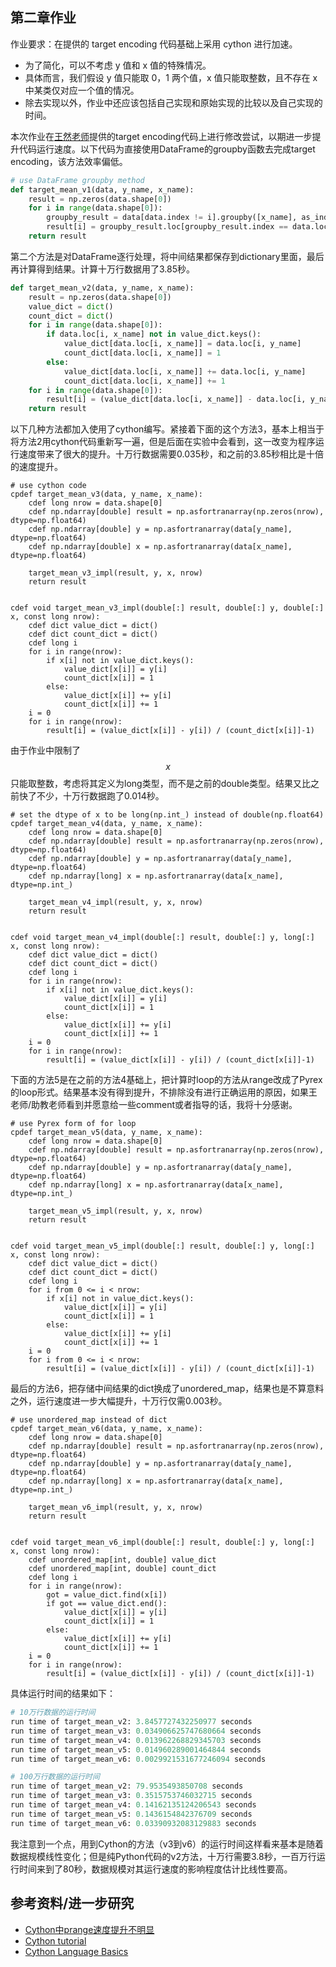 ## 第二章作业

作业要求：在提供的 target encoding 代码基础上采用 cython 进行加速。

- 为了简化，可以不考虑 y 值和 x 值的特殊情况。
- 具体而言，我们假设 y 值只能取 0，1 两个值，x 值只能取整数，且不存在 x 中某类仅对应一个值的情况。
- 除去实现以外，作业中还应该包括自己实现和原始实现的比较以及自己实现的时间。



本次作业在[王然老师](https://github.com/rwbfd/geek-training-camp)提供的target encoding代码上进行修改尝试，以期进一步提升代码运行速度。以下代码为直接使用DataFrame的groupby函数去完成target encoding，该方法效率偏低。

```python
# use DataFrame groupby method
def target_mean_v1(data, y_name, x_name):
    result = np.zeros(data.shape[0])
    for i in range(data.shape[0]):
        groupby_result = data[data.index != i].groupby([x_name], as_index=False).agg(['mean', 'count'])
        result[i] = groupby_result.loc[groupby_result.index == data.loc[i, x_name], (y_name, 'mean')]
    return result
```


第二个方法是对DataFrame逐行处理，将中间结果都保存到dictionary里面，最后再计算得到结果。计算十万行数据用了3.85秒。

```python
def target_mean_v2(data, y_name, x_name):
    result = np.zeros(data.shape[0])
    value_dict = dict()
    count_dict = dict()
    for i in range(data.shape[0]):
        if data.loc[i, x_name] not in value_dict.keys():
            value_dict[data.loc[i, x_name]] = data.loc[i, y_name]
            count_dict[data.loc[i, x_name]] = 1
        else:
            value_dict[data.loc[i, x_name]] += data.loc[i, y_name]
            count_dict[data.loc[i, x_name]] += 1
    for i in range(data.shape[0]):
        result[i] = (value_dict[data.loc[i, x_name]] - data.loc[i, y_name]) / (count_dict[data.loc[i, x_name]] - 1)
    return result
```



以下几种方法都加入使用了cython编写。紧接着下面的这个方法3，基本上相当于将方法2用cython代码重新写一遍，但是后面在实验中会看到，这一改变为程序运行速度带来了很大的提升。十万行数据需要0.035秒，和之前的3.85秒相比是十倍的速度提升。

```cython
# use cython code 
cpdef target_mean_v3(data, y_name, x_name):
    cdef long nrow = data.shape[0]
    cdef np.ndarray[double] result = np.asfortranarray(np.zeros(nrow), dtype=np.float64)
    cdef np.ndarray[double] y = np.asfortranarray(data[y_name], dtype=np.float64)
    cdef np.ndarray[double] x = np.asfortranarray(data[x_name], dtype=np.float64)

    target_mean_v3_impl(result, y, x, nrow)
    return result


cdef void target_mean_v3_impl(double[:] result, double[:] y, double[:] x, const long nrow):
    cdef dict value_dict = dict()
    cdef dict count_dict = dict()
    cdef long i
    for i in range(nrow):
        if x[i] not in value_dict.keys():
            value_dict[x[i]] = y[i]
            count_dict[x[i]] = 1
        else:
            value_dict[x[i]] += y[i]
            count_dict[x[i]] += 1
    i = 0
    for i in range(nrow):
        result[i] = (value_dict[x[i]] - y[i]) / (count_dict[x[i]]-1)
```



由于作业中限制了$$x$$ 只能取整数，考虑将其定义为long类型，而不是之前的double类型。结果又比之前快了不少，十万行数据跑了0.014秒。

```cython
# set the dtype of x to be long(np.int_) instead of double(np.float64)
cpdef target_mean_v4(data, y_name, x_name):
    cdef long nrow = data.shape[0]
    cdef np.ndarray[double] result = np.asfortranarray(np.zeros(nrow), dtype=np.float64)
    cdef np.ndarray[double] y = np.asfortranarray(data[y_name], dtype=np.float64)
    cdef np.ndarray[long] x = np.asfortranarray(data[x_name], dtype=np.int_)

    target_mean_v4_impl(result, y, x, nrow)
    return result


cdef void target_mean_v4_impl(double[:] result, double[:] y, long[:] x, const long nrow):
    cdef dict value_dict = dict()
    cdef dict count_dict = dict()
    cdef long i
    for i in range(nrow):
        if x[i] not in value_dict.keys():
            value_dict[x[i]] = y[i]
            count_dict[x[i]] = 1
        else:
            value_dict[x[i]] += y[i]
            count_dict[x[i]] += 1
    i = 0
    for i in range(nrow):
        result[i] = (value_dict[x[i]] - y[i]) / (count_dict[x[i]]-1)

```



下面的方法5是在之前的方法4基础上，把计算时loop的方法从range改成了Pyrex的loop形式。结果基本没有得到提升，不排除没有进行正确运用的原因，如果王老师/助教老师看到并愿意给一些comment或者指导的话，我将十分感谢。

```cython
# use Pyrex form of for loop
cpdef target_mean_v5(data, y_name, x_name):
    cdef long nrow = data.shape[0]
    cdef np.ndarray[double] result = np.asfortranarray(np.zeros(nrow), dtype=np.float64)
    cdef np.ndarray[double] y = np.asfortranarray(data[y_name], dtype=np.float64)
    cdef np.ndarray[long] x = np.asfortranarray(data[x_name], dtype=np.int_)

    target_mean_v5_impl(result, y, x, nrow)
    return result


cdef void target_mean_v5_impl(double[:] result, double[:] y, long[:] x, const long nrow):
    cdef dict value_dict = dict()
    cdef dict count_dict = dict()
    cdef long i
    for i from 0 <= i < nrow:
        if x[i] not in value_dict.keys():
            value_dict[x[i]] = y[i]
            count_dict[x[i]] = 1
        else:
            value_dict[x[i]] += y[i]
            count_dict[x[i]] += 1
    i = 0
    for i from 0 <= i < nrow:
        result[i] = (value_dict[x[i]] - y[i]) / (count_dict[x[i]]-1)
```



最后的方法6，把存储中间结果的dict换成了unordered_map，结果也是不算意料之外，运行速度进一步大幅提升，十万行仅需0.003秒。

```cython
# use unordered_map instead of dict
cpdef target_mean_v6(data, y_name, x_name):
    cdef long nrow = data.shape[0]
    cdef np.ndarray[double] result = np.asfortranarray(np.zeros(nrow), dtype=np.float64)
    cdef np.ndarray[double] y = np.asfortranarray(data[y_name], dtype=np.float64)
    cdef np.ndarray[long] x = np.asfortranarray(data[x_name], dtype=np.int_)

    target_mean_v6_impl(result, y, x, nrow)
    return result


cdef void target_mean_v6_impl(double[:] result, double[:] y, long[:] x, const long nrow):
    cdef unordered_map[int, double] value_dict
    cdef unordered_map[int, double] count_dict
    cdef long i
    for i in range(nrow):
        got = value_dict.find(x[i])
        if got == value_dict.end():
            value_dict[x[i]] = y[i]
            count_dict[x[i]] = 1
        else:
            value_dict[x[i]] += y[i]
            count_dict[x[i]] += 1
    i = 0
    for i in range(nrow):
        result[i] = (value_dict[x[i]] - y[i]) / (count_dict[x[i]]-1)
```

具体运行时间的结果如下：

```python
# 10万行数据的运行时间
run time of target_mean_v2: 3.8457727432250977 seconds
run time of target_mean_v3: 0.034906625747680664 seconds
run time of target_mean_v4: 0.013962268829345703 seconds
run time of target_mean_v5: 0.014960289001464844 seconds
run time of target_mean_v6: 0.0029921531677246094 seconds
```

```python
# 100万行数据的运行时间
run time of target_mean_v2: 79.9535493850708 seconds
run time of target_mean_v3: 0.3515753746032715 seconds
run time of target_mean_v4: 0.14162135124206543 seconds
run time of target_mean_v5: 0.1436154842376709 seconds
run time of target_mean_v6: 0.03390932083129883 seconds
```

我注意到一个点，用到Cython的方法（v3到v6）的运行时间这样看来基本是随着数据规模线性变化；但是纯Python代码的v2方法，十万行需要3.8秒，一百万行运行时间来到了80秒，数据规模对其运行速度的影响程度估计比线性要高。

## 参考资料/进一步研究

- [Cython中prange速度提升不明显](https://stackoverflow.com/questions/34454080/cython-prange-not-so-fast-than-single-thread)
- [Cython tutorial](https://www.infoworld.com/article/3252209/cython-tutorial-how-to-speed-up-python.html)
- [Cython Language Basics](http://docs.cython.org/en/latest/src/reference/language_basics.html)
